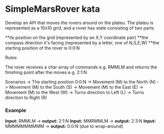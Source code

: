 # SimpleMarsRover kata
Develop an API that moves the rovers around on the plateu.
The plateu is represented as a 10x10 grid, and a rover has state consisting of two parts

**its position on the grid (represented by an X,Y coordinate pair)
**the compass direction it's facing (represented by a letter, one of N,S,E,W)
**the starting position of the rover is 0:0:N

Rules:

The rover receives a char array of commands e.g. RMMLM and returns the finishing point after the moves e.g. 2:1:N

Scenarios
-> The starting position 0:0:N
-> Movement (M) to the North (N)
-> Movement (M) to the South (S)
-> Movement (M) to the East (E)
-> Movement (M) to the West (W)
-> Turns direction to Left (L)
-> Turns direction to Right (R)

### Example

**Input:** RMMLM -> **output:** 2:1:N 
**Input:** MMRMMLM -> **output:** 2:3:N 
**Input:** MMMMMMMMMM -> **output:** 0:0:N (due to wrap-around)